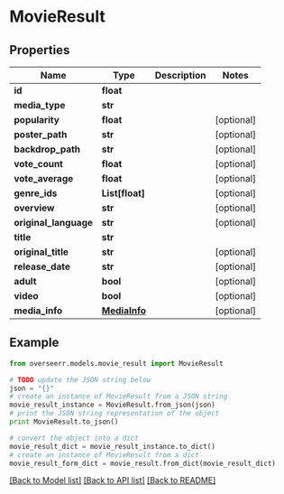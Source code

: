 # MovieResult


## Properties
Name | Type | Description | Notes
------------ | ------------- | ------------- | -------------
**id** | **float** |  | 
**media_type** | **str** |  | 
**popularity** | **float** |  | [optional] 
**poster_path** | **str** |  | [optional] 
**backdrop_path** | **str** |  | [optional] 
**vote_count** | **float** |  | [optional] 
**vote_average** | **float** |  | [optional] 
**genre_ids** | **List[float]** |  | [optional] 
**overview** | **str** |  | [optional] 
**original_language** | **str** |  | [optional] 
**title** | **str** |  | 
**original_title** | **str** |  | [optional] 
**release_date** | **str** |  | [optional] 
**adult** | **bool** |  | [optional] 
**video** | **bool** |  | [optional] 
**media_info** | [**MediaInfo**](MediaInfo.md) |  | [optional] 

## Example

```python
from overseerr.models.movie_result import MovieResult

# TODO update the JSON string below
json = "{}"
# create an instance of MovieResult from a JSON string
movie_result_instance = MovieResult.from_json(json)
# print the JSON string representation of the object
print MovieResult.to_json()

# convert the object into a dict
movie_result_dict = movie_result_instance.to_dict()
# create an instance of MovieResult from a dict
movie_result_form_dict = movie_result.from_dict(movie_result_dict)
```
[[Back to Model list]](../README.md#documentation-for-models) [[Back to API list]](../README.md#documentation-for-api-endpoints) [[Back to README]](../README.md)


